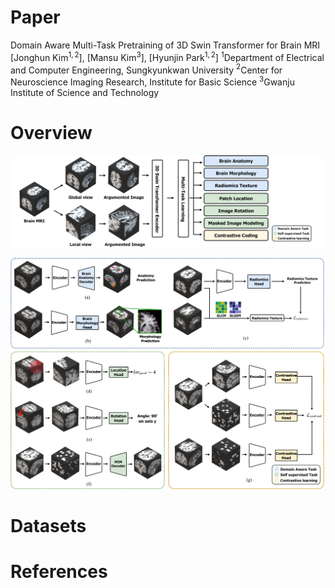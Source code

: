 # Paper

Domain Aware Multi-Task Pretraining of 3D Swin Transformer for Brain MRI [Jonghun Kim$^{1,2}$], [Mansu Kim$^{3}$], [Hyunjin Park$^{1,2}$]
$^{1}$Department of Electrical and Computer Engineering, Sungkyunkwan University
$^{2}$Center for Neuroscience Imaging Research, Institute for Basic Science
$^{3}$Gwanju Institute of Science and Technology



# Overview



![fig1](./asset/fig1.png)





![fig1](./asset/fig2.jpg)





# Datasets







# References